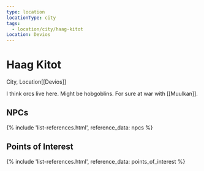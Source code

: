```yaml
---
type: location
locationType: city
tags:
  - location/city/haag-kitot
Location: Devios
---
```


# Haag Kitot
City, <span class="dataview inline-field"><span class="inline-field-key">Location</span><span class="inline-field-value">[[Devios]]</span></span>

I think orcs live here. Might be hobgoblins. For sure at war with [[Muulkan]].

## NPCs

{% include 'list-references.html', reference_data: npcs %}

## Points of Interest

{% include 'list-references.html', reference_data: points_of_interest %}
